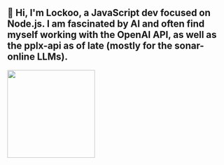 ## 👋 Hi, I'm Lockoo, a JavaScript dev focused on Node.js. I am fascinated by AI and often find myself working with the OpenAI API, as well as the pplx-api as of late (mostly for the sonar-online LLMs). 

<!--<a href="https://github.com/locko2901/github-readme-stats">
  <img height=200 align="center" src="https://github-readme-stats-lockoos-projects.vercel.app/api?username=locko2901&rank_icon=github&show_icons=true&include_all_commits=true&hide=prs,contribs&theme=dracula" />
</a>-->
<a href="https://github.com/locko2901">
  <img height=200 align="center" src="https://github-readme-stats-lockoos-projects.vercel.app/api/top-langs?username=locko2901&layout=donut&langs_count=8&theme=dracula" />
</a>

